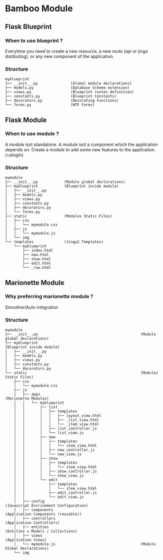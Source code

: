 Bamboo Module
=============

Flask Blueprint
---------------

### When to use blueprint ?

Everytime you need to create a new resource, a new route (api or jinga distibuting),
or any new component of the application. 

### Structure

    myblueprint
    ├── __init__.py               (Global module declarations)
    ├── models.py                 (Database Schema extension)
    ├── views.py                  (Blueprint routes definition)
    ├── constants.py              (Blueprint Constants)
    ├── decorators.py             (Decorating Functions)
    └── forms.py                  (WTF Forms)


Flask Module
------------

### When to use module ?

A module isnt standalone. A module isnt a component which the application depends on.
Create a module to add some new features to the application. (=plugin)

### Structure

    mymodule
    ├── __init__.py            (Module global declarations)
    ├── myblueprint            (Blueprint inside module)
    │   ├── __init__.py
    │   ├── models.py
    │   ├── views.py
    │   ├── constants.py
    │   ├── decorators.py
    │   └── forms.py
    ├── static                 (Modules Static Files)
    │   ├── css
    │   │   └── mymodule.css
    │   ├── js
    │   │   └── mymodule.js
    │   └── img
    └── templates              (Jinga2 Templates)
        └── myblueprint
            ├── index.html
            ├── new.html
            ├── show.html
            ├── edit.html
            └── _row.html

Marionette Module
-----------------

### Why preferring marionette module ?

Smoother/Auto integration

### Structure

    mymodule
    ├── __init__.py                                               (Module global declarations)
    ├── myblueprint                                               (Blueprint inside module)
    │   ├── __init__.py
    │   ├── models.py
    │   ├── views.py
    │   ├── constants.py
    │   └── decorators.py
    └── static                                                    (Modules Static Files)
        ├── css
        │   └── mymodule.css
        ├── js
        │   ├── apps                                              (Marionette Modules)
        │   │   └── myblueprint
        │   │       ├── list
        │   │       │   ├── templates
        │   │       │   │   ├── layout_view.html
        │   │       │   │   ├── _list_view.html
        │   │       │   │   └── _item_view.html
        │   │       │   ├── list_controller.js
        │   │       │   └── list_view.js
        │   │       ├── new
        │   │       │   ├── templates
        │   │       │   │   └── item_view.html
        │   │       │   ├── new_controller.js
        │   │       │   └── new_view.js
        │   │       ├── show
        │   │       │   ├── templates
        │   │       │   │   └── item_view.html
        │   │       │   ├── show_controller.js
        │   │       │   └── show_view.js
        │   │       └── edit
        │   │           ├── templates
        │   │           │   └── item_view.html
        │   │           ├── edit_controller.js
        │   │           └── edit_view.js
        │   ├── config                                            (Javascript Envrinement Configuration)
        │   ├── components                                        (Application Components (reusable))
        │   ├── controllers                                       (Application Controllers)
        │   ├── entities                                          (Entities = Models / Collections)
        │   ├── views                                             (Application Views)
        │   └── mymodule.js                                       (Module Global Declarations)
        └── img
